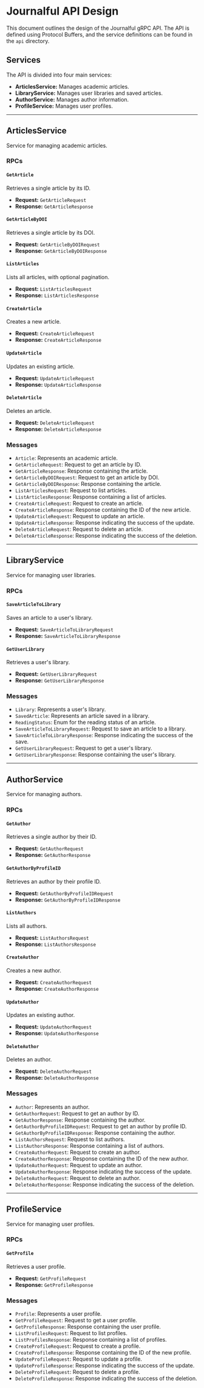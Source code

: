 # Journalful API Design

This document outlines the design of the Journalful gRPC API. The API is defined using Protocol Buffers, and the service definitions can be found in the `api` directory.

## Services

The API is divided into four main services:

*   **ArticlesService:** Manages academic articles.
*   **LibraryService:** Manages user libraries and saved articles.
*   **AuthorService:** Manages author information.
*   **ProfileService:** Manages user profiles.

---

## ArticlesService

Service for managing academic articles.

### RPCs

#### `GetArticle`

Retrieves a single article by its ID.

*   **Request:** `GetArticleRequest`
*   **Response:** `GetArticleResponse`

#### `GetArticleByDOI`

Retrieves a single article by its DOI.

*   **Request:** `GetArticleByDOIRequest`
*   **Response:** `GetArticleByDOIResponse`

#### `ListArticles`

Lists all articles, with optional pagination.

*   **Request:** `ListArticlesRequest`
*   **Response:** `ListArticlesResponse`

#### `CreateArticle`

Creates a new article.

*   **Request:** `CreateArticleRequest`
*   **Response:** `CreateArticleResponse`

#### `UpdateArticle`

Updates an existing article.

*   **Request:** `UpdateArticleRequest`
*   **Response:** `UpdateArticleResponse`

#### `DeleteArticle`

Deletes an article.

*   **Request:** `DeleteArticleRequest`
*   **Response:** `DeleteArticleResponse`

### Messages

*   `Article`: Represents an academic article.
*   `GetArticleRequest`: Request to get an article by ID.
*   `GetArticleResponse`: Response containing the article.
*   `GetArticleByDOIRequest`: Request to get an article by DOI.
*   `GetArticleByDOIResponse`: Response containing the article.
*   `ListArticlesRequest`: Request to list articles.
*   `ListArticlesResponse`: Response containing a list of articles.
*   `CreateArticleRequest`: Request to create an article.
*   `CreateArticleResponse`: Response containing the ID of the new article.
*   `UpdateArticleRequest`: Request to update an article.
*   `UpdateArticleResponse`: Response indicating the success of the update.
*   `DeleteArticleRequest`: Request to delete an article.
*   `DeleteArticleResponse`: Response indicating the success of the deletion.

---

## LibraryService

Service for managing user libraries.

### RPCs

#### `SaveArticleToLibrary`

Saves an article to a user's library.

*   **Request:** `SaveArticleToLibraryRequest`
*   **Response:** `SaveArticleToLibraryResponse`

#### `GetUserLibrary`

Retrieves a user's library.

*   **Request:** `GetUserLibraryRequest`
*   **Response:** `GetUserLibraryResponse`

### Messages

*   `Library`: Represents a user's library.
*   `SavedArticle`: Represents an article saved in a library.
*   `ReadingStatus`: Enum for the reading status of an article.
*   `SaveArticleToLibraryRequest`: Request to save an article to a library.
*   `SaveArticleToLibraryResponse`: Response indicating the success of the save.
*   `GetUserLibraryRequest`: Request to get a user's library.
*   `GetUserLibraryResponse`: Response containing the user's library.

---

## AuthorService

Service for managing authors.

### RPCs

#### `GetAuthor`

Retrieves a single author by their ID.

*   **Request:** `GetAuthorRequest`
*   **Response:** `GetAuthorResponse`

#### `GetAuthorByProfileID`

Retrieves an author by their profile ID.

*   **Request:** `GetAuthorByProfileIDRequest`
*   **Response:** `GetAuthorByProfileIDResponse`

#### `ListAuthors`

Lists all authors.

*   **Request:** `ListAuthorsRequest`
*   **Response:** `ListAuthorsResponse`

#### `CreateAuthor`

Creates a new author.

*   **Request:** `CreateAuthorRequest`
*   **Response:** `CreateAuthorResponse`

#### `UpdateAuthor`

Updates an existing author.

*   **Request:** `UpdateAuthorRequest`
*   **Response:** `UpdateAuthorResponse`

#### `DeleteAuthor`

Deletes an author.

*   **Request:** `DeleteAuthorRequest`
*   **Response:** `DeleteAuthorResponse`

### Messages

*   `Author`: Represents an author.
*   `GetAuthorRequest`: Request to get an author by ID.
*   `GetAuthorResponse`: Response containing the author.
*   `GetAuthorByProfileIDRequest`: Request to get an author by profile ID.
*   `GetAuthorByProfileIDResponse`: Response containing the author.
*   `ListAuthorsRequest`: Request to list authors.
*   `ListAuthorsResponse`: Response containing a list of authors.
*   `CreateAuthorRequest`: Request to create an author.
*   `CreateAuthorResponse`: Response containing the ID of the new author.
*   `UpdateAuthorRequest`: Request to update an author.
*   `UpdateAuthorResponse`: Response indicating the success of the update.
*   `DeleteAuthorRequest`: Request to delete an author.
*   `DeleteAuthorResponse`: Response indicating the success of the deletion.

---

## ProfileService

Service for managing user profiles.

### RPCs

#### `GetProfile`

Retrieves a user profile.

*   **Request:** `GetProfileRequest`
*   **Response:** `GetProfileResponse`

### Messages

*   `Profile`: Represents a user profile.
*   `GetProfileRequest`: Request to get a user profile.
*   `GetProfileResponse`: Response containing the user profile.
*   `ListProfilesRequest`: Request to list profiles.
*   `ListProfilesResponse`: Response containing a list of profiles.
*   `CreateProfileRequest`: Request to create a profile.
*   `CreateProfileResponse`: Response containing the ID of the new profile.
*   `UpdateProfileRequest`: Request to update a profile.
*   `UpdateProfileResponse`: Response indicating the success of the update.
*   `DeleteProfileRequest`: Request to delete a profile.
*   `DeleteProfileResponse`: Response indicating the success of the deletion.
